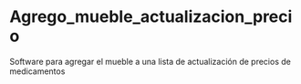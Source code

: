 # Agrego_mueble_actualizacion_precio
Software para agregar el mueble a una lista de actualización de precios de medicamentos
